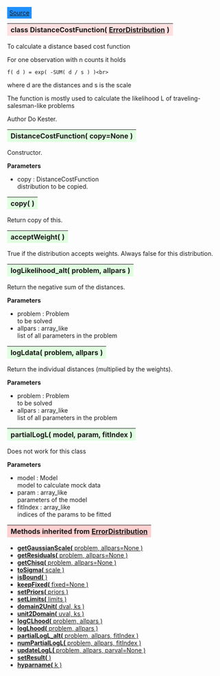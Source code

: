 ---
---

<div class="button">
  <span style="background-color: DodgerBlue; color: White;  border:5px solid DodgerBlue">
<a href=https://github.com/dokester/BayesicFitting/blob/master/BayesicFitting/source/DistanceCostFunction.py target=_blank>Source</a></span></div>

<a name="DistanceCostFunction"></a>
<table><thead style="background-color:#FFE0E0; width:100%"><tr><th style="text-align:left">
<strong>class DistanceCostFunction(</strong> <a href="./ErrorDistribution.html">ErrorDistribution</a> )
</th></tr></thead></table>
<p>

To calculate a distance based cost function

For one observation with n counts it holds

    f( d ) = exp( -SUM( d / s ) )<br>

where d are the distances and s is the scale

The function is mostly used to calculate the likelihood L of
traveling-salesman-like problems

Author       Do Kester.


<a name="DistanceCostFunction"></a>
<table><thead style="background-color:#E0FFE0; width:100%"><tr><th style="text-align:left">
<strong>DistanceCostFunction(</strong> copy=None )
</th></tr></thead></table>
<p>

Constructor.

<b>Parameters</b>

* copy  :  DistanceCostFunction<br>
    distribution to be copied.<br>


<a name="copy"></a>
<table><thead style="background-color:#E0FFE0; width:100%"><tr><th style="text-align:left">
<strong>copy(</strong> )
</th></tr></thead></table>
<p>
Return copy of this. 

<a name="acceptWeight"></a>
<table><thead style="background-color:#E0FFE0; width:100%"><tr><th style="text-align:left">
<strong>acceptWeight(</strong> )
</th></tr></thead></table>
<p>

True if the distribution accepts weights.
Always false for this distribution.

<a name="logLikelihood_alt"></a>
<table><thead style="background-color:#E0FFE0; width:100%"><tr><th style="text-align:left">
<strong>logLikelihood_alt(</strong> problem, allpars )
</th></tr></thead></table>
<p>

Return the negative sum of the distances.

<b>Parameters</b>

* problem  :  Problem<br>
    to be solved<br>
* allpars  :  array_like<br>
    list of all parameters in the problem<br>


<a name="logLdata"></a>
<table><thead style="background-color:#E0FFE0; width:100%"><tr><th style="text-align:left">
<strong>logLdata(</strong> problem, allpars )
</th></tr></thead></table>
<p>

Return the individual distances (multiplied by the weights).

<b>Parameters</b>

* problem  :  Problem<br>
    to be solved<br>
* allpars  :  array_like<br>
    list of all parameters in the problem<br>


<a name="partialLogL"></a>
<table><thead style="background-color:#E0FFE0; width:100%"><tr><th style="text-align:left">
<strong>partialLogL(</strong> model, param, fitIndex )
</th></tr></thead></table>
<p>

Does not work for this class

<b>Parameters</b>

* model  :  Model<br>
    model to calculate mock data<br>
* param  :  array_like<br>
    parameters of the model<br>
* fitIndex  :  array_like<br>
    indices of the params to be fitted

<table><thead style="background-color:#FFD0D0; width:100%"><tr><th style="text-align:left">
<strong>Methods inherited from</strong> <a href="./ErrorDistribution.html">ErrorDistribution</a></th></tr></thead></table>


* [<strong>getGaussianScale(</strong> problem, allpars=None ) ](./ErrorDistribution.md#getGaussianScale)
* [<strong>getResiduals(</strong> problem, allpars=None )](./ErrorDistribution.md#getResiduals)
* [<strong>getChisq(</strong> problem, allpars=None )](./ErrorDistribution.md#getChisq)
* [<strong>toSigma(</strong> scale ) ](./ErrorDistribution.md#toSigma)
* [<strong>isBound(</strong> ) ](./ErrorDistribution.md#isBound)
* [<strong>keepFixed(</strong> fixed=None ) ](./ErrorDistribution.md#keepFixed)
* [<strong>setPriors(</strong> priors ) ](./ErrorDistribution.md#setPriors)
* [<strong>setLimits(</strong> limits ) ](./ErrorDistribution.md#setLimits)
* [<strong>domain2Unit(</strong> dval, ks ) ](./ErrorDistribution.md#domain2Unit)
* [<strong>unit2Domain(</strong> uval, ks ) ](./ErrorDistribution.md#unit2Domain)
* [<strong>logCLhood(</strong> problem, allpars )](./ErrorDistribution.md#logCLhood)
* [<strong>logLhood(</strong> problem, allpars )](./ErrorDistribution.md#logLhood)
* [<strong>partialLogL_alt(</strong> problem, allpars, fitIndex ) ](./ErrorDistribution.md#partialLogL_alt)
* [<strong>numPartialLogL(</strong> problem, allpars, fitIndex ) ](./ErrorDistribution.md#numPartialLogL)
* [<strong>updateLogL(</strong> problem, allpars, parval=None )](./ErrorDistribution.md#updateLogL)
* [<strong>setResult(</strong> )](./ErrorDistribution.md#setResult)
* [<strong>hyparname(</strong> k ) ](./ErrorDistribution.md#hyparname)
